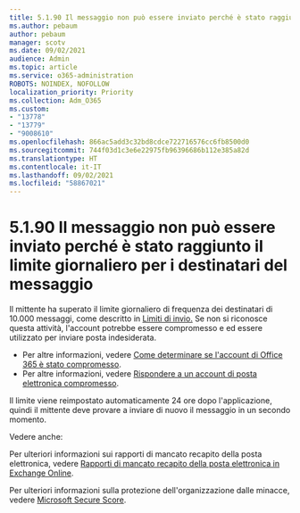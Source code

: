 ```yaml
---
title: 5.1.90 Il messaggio non può essere inviato perché è stato raggiunto il limite giornaliero per i destinatari del messaggio
ms.author: pebaum
author: pebaum
manager: scotv
ms.date: 09/02/2021
audience: Admin
ms.topic: article
ms.service: o365-administration
ROBOTS: NOINDEX, NOFOLLOW
localization_priority: Priority
ms.collection: Adm_O365
ms.custom:
- "13778"
- "13779"
- "9008610"
ms.openlocfilehash: 866ac5add3c32bd8cdce722716576cc6fb8500d0
ms.sourcegitcommit: 744f03d1c3e6e22975fb96396686b112e385a82d
ms.translationtype: HT
ms.contentlocale: it-IT
ms.lasthandoff: 09/02/2021
ms.locfileid: "58867021"
---
```

# <a name="5190-your-message-cant-be-sent-because-youve-reached-your-daily-limit-for-message-recipients"></a>5.1.90 Il messaggio non può essere inviato perché è stato raggiunto il limite giornaliero per i destinatari del messaggio

Il mittente ha superato il limite giornaliero di frequenza dei destinatari di 10.000 messaggi, come descritto in [Limiti di invio.](https://docs.microsoft.com/office365/servicedescriptions/exchange-online-service-description/exchange-online-limits#sending-limits) Se non si riconosce questa attività, l'account potrebbe essere compromesso e ed essere utilizzato per inviare posta indesiderata. 

- Per altre informazioni, vedere [Come determinare se l'account di Office 365 è stato compromesso](https://docs.microsoft.com/office365/troubleshoot/sign-In/determine-account-is-compromised).
- Per altre informazioni, vedere [Rispondere a un account di posta elettronica compromesso](https://docs.microsoft.com/microsoft-365/security/office-365-security/responding-to-a-compromised-email-account).

Il limite viene reimpostato automaticamente 24 ore dopo l'applicazione, quindi il mittente deve provare a inviare di nuovo il messaggio in un secondo momento.

Vedere anche:

Per ulteriori informazioni sui rapporti di mancato recapito della posta elettronica, vedere [Rapporti di mancato recapito della posta elettronica in Exchange Online](https://docs.microsoft.com/exchange/mail-flow-best-practices/non-delivery-reports-in-exchange-online/non-delivery-reports-in-exchange-online).

Per ulteriori informazioni sulla protezione dell'organizzazione dalle minacce, vedere [Microsoft Secure Score](https://docs.microsoft.com/microsoft-365/security/defender/microsoft-secure-score).